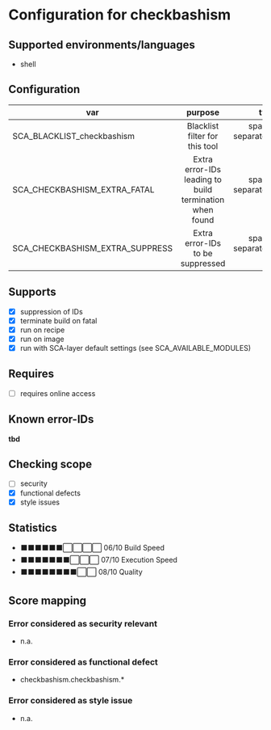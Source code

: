 # Configuration for checkbashism

## Supported environments/languages

* shell

## Configuration

| var | purpose | type | default |
| ------------- |:-------------:| -----:| -----:
| SCA_BLACKLIST_checkbashism | Blacklist filter for this tool | space-separated-list | ""
| SCA_CHECKBASHISM_EXTRA_FATAL | Extra error-IDs leading to build termination when found | space-separated-list | ""
| SCA_CHECKBASHISM_EXTRA_SUPPRESS | Extra error-IDs to be suppressed | space-separated-list | ""

## Supports

* [x] suppression of IDs
* [x] terminate build on fatal
* [x] run on recipe
* [x] run on image
* [x] run with SCA-layer default settings (see SCA_AVAILABLE_MODULES)

## Requires

* [ ] requires online access

## Known error-IDs

__tbd__

## Checking scope

* [ ] security
* [x] functional defects
* [x] style issues

## Statistics

* ⬛⬛⬛⬛⬛⬛⬜⬜⬜⬜ 06/10 Build Speed
* ⬛⬛⬛⬛⬛⬛⬛⬜⬜⬜ 07/10 Execution Speed
* ⬛⬛⬛⬛⬛⬛⬛⬛⬜⬜ 08/10 Quality

## Score mapping

### Error considered as security relevant

* n.a.

### Error considered as functional defect

* checkbashism.checkbashism.*

### Error considered as style issue

* n.a.
